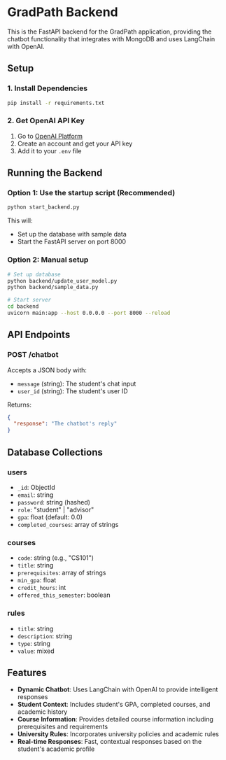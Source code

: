 # GradPath Backend

This is the FastAPI backend for the GradPath application, providing the chatbot functionality that integrates with MongoDB and uses LangChain with OpenAI.

## Setup

### 1. Install Dependencies
```bash
pip install -r requirements.txt
```

### 2. Get OpenAI API Key
1. Go to [OpenAI Platform](https://platform.openai.com/api-keys)
2. Create an account and get your API key
3. Add it to your `.env` file

## Running the Backend

### Option 1: Use the startup script (Recommended)
```bash
python start_backend.py
```

This will:
- Set up the database with sample data
- Start the FastAPI server on port 8000

### Option 2: Manual setup
```bash
# Set up database
python backend/update_user_model.py
python backend/sample_data.py

# Start server
cd backend
uvicorn main:app --host 0.0.0.0 --port 8000 --reload
```

## API Endpoints

### POST /chatbot
Accepts a JSON body with:
- `message` (string): The student's chat input
- `user_id` (string): The student's user ID

Returns:
```json
{
  "response": "The chatbot's reply"
}
```

## Database Collections

### users
- `_id`: ObjectId
- `email`: string
- `password`: string (hashed)
- `role`: "student" | "advisor"
- `gpa`: float (default: 0.0)
- `completed_courses`: array of strings

### courses
- `code`: string (e.g., "CS101")
- `title`: string
- `prerequisites`: array of strings
- `min_gpa`: float
- `credit_hours`: int
- `offered_this_semester`: boolean

### rules
- `title`: string
- `description`: string
- `type`: string
- `value`: mixed

## Features

- **Dynamic Chatbot**: Uses LangChain with OpenAI to provide intelligent responses
- **Student Context**: Includes student's GPA, completed courses, and academic history
- **Course Information**: Provides detailed course information including prerequisites and requirements
- **University Rules**: Incorporates university policies and academic rules
- **Real-time Responses**: Fast, contextual responses based on the student's academic profile 
